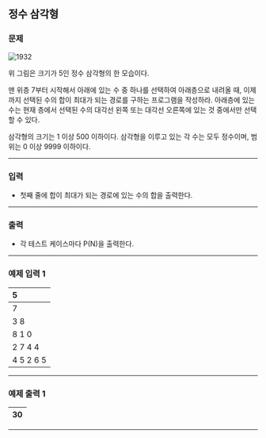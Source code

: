 정수 삼각형
-------------
### 문제

![1932](https://user-images.githubusercontent.com/90941665/201895077-acee246e-1fdd-420c-a556-8362f2095f0b.png)

위 그림은 크기가 5인 정수 삼각형의 한 모습이다.

맨 위층 7부터 시작해서 아래에 있는 수 중 하나를 선택하여 아래층으로 내려올 때, 이제까지 선택된 수의 합이 최대가 되는 경로를 구하는 프로그램을 작성하라. 아래층에 있는 수는 현재 층에서 선택된 수의 대각선 왼쪽 또는 대각선 오른쪽에 있는 것 중에서만 선택할 수 있다.

삼각형의 크기는 1 이상 500 이하이다. 삼각형을 이루고 있는 각 수는 모두 정수이며, 범위는 0 이상 9999 이하이다.

- - -

### 입력
* 첫째 줄에 합이 최대가 되는 경로에 있는 수의 합을 출력한다.

- - -

### 출력
* 각 테스트 케이스마다 P(N)을 출력한다.

- - -

### 예제 입력 1
|5|
|:---|
|7|
|3 8|
|8 1 0|
|2 7 4 4|
|4 5 2 6 5|

- - -

### 예제 출력 1
|30|
|:---|

- - -